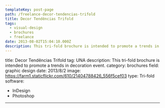 ```yaml
---
templateKey: post-page
path: /freelance-decor-tendencias-trifold
title: Decor Tendências Trifold
tags:
  - visual-design
  - brochures
  - freelance
date: 2013-08-02T15:04:10.000Z
description: This tri-fold brochure is intended to promote a trends in decoration event.
---
```


title: Decor Tendências Trifold
tag: UNA
description: This tri-fold brochure is intended to promote a trends in decoration event.
category: brochures
field: graphic design
date: 2013/8/2
image: https://farm1.staticflickr.com/610/21404788426_556f5cef03
type: Tri-fold
software:
- InDesign
- Photoshop
---
